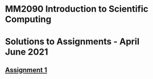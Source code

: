 # MM2090 Introduction to Scientific Computing
# Solutions to Assignments - April June 2021

## [Assignment 1](assignment_1/)
